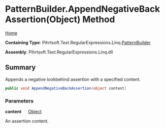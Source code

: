 # PatternBuilder\.AppendNegativeBackAssertion\(Object\) Method

[Home](../../../../../../README.md)

**Containing Type**: Pihrtsoft\.Text\.RegularExpressions\.Linq\.[PatternBuilder](../README.md)

**Assembly**: Pihrtsoft\.Text\.RegularExpressions\.Linq\.dll

## Summary

Appends a negative lookbehind assertion with a specified content\.

```csharp
public void AppendNegativeBackAssertion(object content)
```

### Parameters

**content** &emsp; [Object](https://docs.microsoft.com/en-us/dotnet/api/system.object)

An assertion content\.
